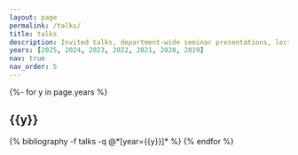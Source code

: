 ```yaml
---
layout: page
permalink: /talks/
title: talks
description: Invited talks, department-wide seminar presentations, lectures, and reading group presentations
years: [2025, 2024, 2023, 2022, 2021, 2020, 2019]
nav: true
nav_order: 5
---
```

<!-- _pages/publications.md -->
<div class="publications">
    {%- for y in page.years %}
    <h2 class="year">{{y}}</h2>
    {% bibliography -f talks -q @*[year={{y}}]* %}
    {% endfor %}

</div>
